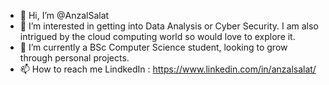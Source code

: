 - 👋 Hi, I’m @AnzalSalat
- 👀 I’m interested in getting into Data Analysis or Cyber Security. I am also intrigued by the cloud computing world so would love to explore it.
- 🌱 I’m currently a BSc Computer Science student, looking to  grow through personal projects.
- 📫 How to reach me LindkedIn : https://www.linkedin.com/in/anzalsalat/

<!---
AnzalSalat/AnzalSalat is a ✨ special ✨ repository because its `README.md` (this file) appears on your GitHub profile.
You can click the Preview link to take a look at your changes.
--->
